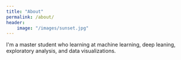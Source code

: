 ```yaml
---
title: "About"
permalink: /about/
header:
    image: "/images/sunset.jpg"
---
```

I'm a master student who learning at machine learning, deep leaning, exploratory analysis, and data visualizations.
